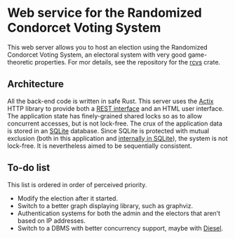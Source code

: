 # Web service for the Randomized Condorcet Voting System
This web server allows you to host an election using the Randomized Condorcet Voting System, an electoral system with very good game-theoretic properties. For mor details, see the repository for the [rcvs](https://github.com/Pierre-Colin/rcvs) crate.

## Architecture
All the back-end code is written in safe Rust. This server uses the [Actix](https://actix.rs/) HTTP library to provide both a [REST interface](https://en.wikipedia.org/wiki/Representational_state_transfer) and an HTML user interface. The application state has finely-grained shared locks so as to allow concurrent accesses, but is not lock-free. The crux of the application data is stored in an [SQLite](https://www.sqlite.org/index.html) database. Since SQLite is protected with mutual exclusion (both in this application and [internally in SQLite](https://www.sqlite.org/faq.html#q6)), the system is not lock-free. It is nevertheless aimed to be sequentially consistent.

## To-do list
This list is ordered in order of perceived priority.
* Modify the election after it started.
* Switch to a better graph displaying library, such as graphviz.
* Authentication systems for both the admin and the electors that aren’t based on IP addresses.
* Switch to a DBMS with better concurrency support, maybe with [Diesel](http://diesel.rs/).
